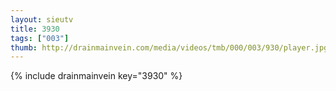 ```yaml
--- 
layout: sieutv
title: 3930
tags: ["003"]
thumb: http://drainmainvein.com/media/videos/tmb/000/003/930/player.jpg
---
```

{% include drainmainvein key="3930" %} 
